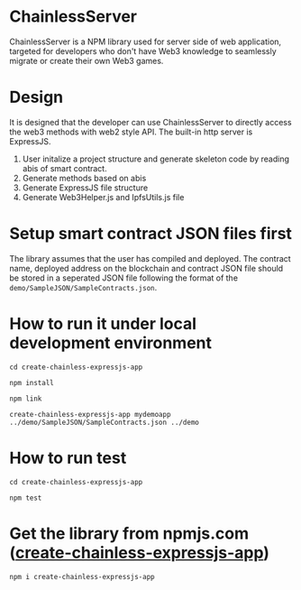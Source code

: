 # ChainlessServer
ChainlessServer is a NPM library used for server side of web application, targeted for developers who don't have Web3 knowledge to seamlessly migrate or create their own Web3 games.

# Design
It is designed that the developer can use ChainlessServer to directly access the web3 methods with web2 style API. The built-in http server is ExpressJS.

1. User initalize a project structure and generate skeleton code by reading abis of smart contract.
2. Generate methods based on abis
3. Generate ExpressJS file structure
4. Generate Web3Helper.js and IpfsUtils.js file

# Setup smart contract JSON files first
The library assumes that the user has compiled and deployed. The contract name, deployed address on the blockchain and contract JSON file should be stored in a seperated JSON file following the format of the <code>demo/SampleJSON/SampleContracts.json</code>.

# How to run it under local development environment

<code>cd create-chainless-expressjs-app</code>

<code>npm install</code>

<code>npm link</code>

<code>create-chainless-expressjs-app mydemoapp ../demo/SampleJSON/SampleContracts.json ../demo</code>

# How to run test

<code>cd create-chainless-expressjs-app</code>

<code>npm test</code>

# Get the library from npmjs.com ([create-chainless-expressjs-app](https://www.npmjs.com/package/create-expressjs-react-app))

<code>npm i create-chainless-expressjs-app</code>